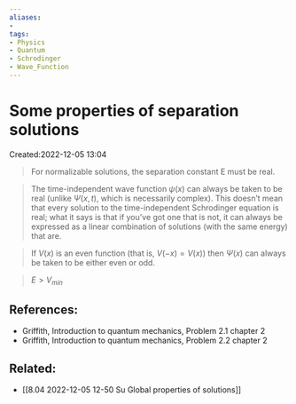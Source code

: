 ```yaml
---
aliases: 
- 
tags:
- Physics
- Quantum
- Schrodinger
- Wave_Function
---
```


# Some properties of separation solutions
Created:2022-12-05 13:04
 > For normalizable solutions, the separation constant E must be real.

>The time-independent wave function $\psi(x)$ can always be taken to be real (unlike $\Psi(x, t)$, which is necessarily complex). This doesn’t mean that every solution to the time-independent Schrodinger equation is real; what it says is that if you’ve got one that is not, it can always be expressed as a linear combination of solutions (with the same energy) that are.

>If  $V(x)$ is an even function (that is, $V (−x) = V (x)$) then $\Psi(x)$ can always be taken to be either even or odd.

> $E > V_{min}$
## References:
- Griffith, Introduction to quantum mechanics, Problem $2.1$ chapter 2
- Griffith, Introduction to quantum mechanics, Problem $2.2$ chapter 2
## Related:
- [[8.04 2022-12-05 12-50 Su Global properties of solutions]]

